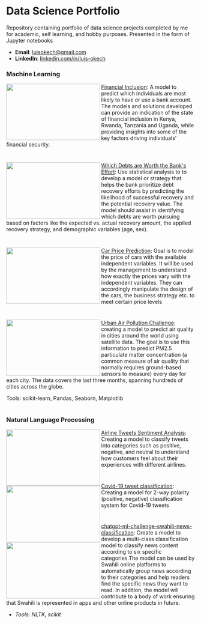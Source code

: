# Data Science Portfolio
Repository containing portfolio of data science projects completed by me for academic, self learning, and hobby purposes. Presented in the form of Jupyter notebooks

- **Email**: [luisokech@gmail.com](luisokech@gmail.com)
- **LinkedIn**: [linkedin.com/in/luis-okech](www.linkedin.com/in/luis-okech)

### Machine Learning

<img align="left" width="250" height="150" src="https://github.com/user-attachments/assets/c68eb42d-b47a-4a00-ac42-a1c5e7ba163e">[Financial Inclusion](https://github.com/luisokech/Data-Science-projects/blob/main/1.%20Financial%20Inclusion.ipynb): A model to predict which individuals are most likely to have or use a bank account. The models and solutions developed can provide an indication of the state of financial inclusion in Kenya, Rwanda, Tanzania and Uganda, while providing insights into some of the key factors driving individuals’ financial security.

#
#

<img align="left" width="250" height="150" src="https://github.com/user-attachments/assets/2b77b61d-42f0-423e-9750-c6ecb8ee7515">[Which Debts are Worth the Bank's Effort](https://github.com/luisokech/Data-Science-projects/blob/main/5.%20Which%20Debts%20are%20Worth%20the%20Bank's%20Effort.ipynb): Use statistical analysis to to develop a model or strategy that helps the bank prioritize debt recovery efforts by predicting the likelihood of successful recovery and the potential recovery value. The model should assist in identifying which debts are worth pursuing based on factors like the expected vs. actual recovery amount, the applied recovery strategy, and demographic variables (age, sex).

  #
  #
<img align="left" width="250" height="150" src="https://github.com/user-attachments/assets/1c3962b8-85ed-439a-99d3-23b4ab27ae12">[Car Price Prediction](https://github.com/luisokech/Data-Science-projects/blob/main/4.%20Car-price-prediction.ipynb): Goal is to model the price of cars with the available independent variables. It will be used by the management to understand how exactly the prices vary with the independent variables. They can accordingly manipulate the design of the cars, the business strategy etc. to meet certain price levels
#
#
<img align="left" width="250" height="150" src="https://github.com/user-attachments/assets/9a6aee87-637b-4b96-bdab-0cb460e491e9">[Urban Air Pollution Challenge](https://github.com/luisokech/Data-Science-projects/blob/main/3.%20Urban%20Air%20Pollution%20Challenge.ipynb): creating a model to predict air quality in cities around the world using satellite data. The goal is to use this information to predict PM2.5 particulate matter concentration (a common measure of air quality that normally requires ground-based sensors to measure) every day for each city. The data covers the last three months, spanning hundreds of cities across the globe.
 
Tools: scikit-learn, Pandas, Seaborn, Matplotlib 
#
### Natural Language Processing

<img align="left" width="250" height="150" src="https://github.com/user-attachments/assets/96d14181-a533-4ded-9b9a-adb4f0381ab5">[Airline Tweets Sentiment Analysis](https://github.com/luisokech/Data-Science-projects/blob/main/8.%20Airline%20Tweets%20Sentiment%20Analysis.ipynb): Creating a model to classify tweets into categories such as positive, negative, and neutral to understand how customers feel about their experiences with different airlines.

#
#
#
<img align="left" width="250" height="150" src="https://github.com/user-attachments/assets/f6fe5f13-e2cb-408d-98d2-1eaf2657283d">[Covid-19 tweet classification](https://github.com/luisokech/Data-Science-projects/blob/main/Covid-19%20tweet%20classification.ipynb): Creating a model for 2-way polarity (positive, negative) classification system for Covid-19 tweets

#
#
#
<img align="left" width="250" height="150" src="https://github.com/user-attachments/assets/38b24e35-c8ee-4c8f-a37d-6489ec340b61">[chatgpt-ml-challenge-swahili-news-classification](https://github.com/luisokech/Data-Science-projects/blob/main/chatgpt-ml-challenge-swahili-news-classification.ipynb):  Create a model to develop a multi-class classification model to classify news content according to six specific categories.The model can be used by Swahili online platforms to automatically group news according to their categories and help readers find the specific news they want to read. In addition, the model will contribute to a body of work ensuring that Swahili is represented in apps and other online products in future.


- _Tools: NLTK, scikit_
